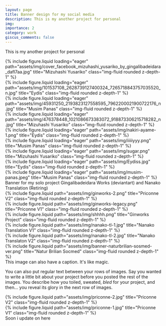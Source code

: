 ```yaml
---
layout: page
title: Banner design for my social media
description: This is my another project for personal
img:
importance: 2
category: work
giscus_comments: false
---
```


This is my another project for personal

<div class="row">
    <div class="col-sm mt-3 mt-md-0">
        {% include figure.liquid loading="eager" path="assets/img/cover_facebook_mizuhashi_yusariko_by_gingalibadeidara_dafl7aa.jpg" title="Mizuhashi Yusariko" class="img-fluid rounded z-depth-1" %}
    </div>
    <div class="col-sm mt-3 mt-md-0">
        {% include figure.liquid loading="eager" path="assets/img/101537108_2628739127400324_7265718843757035520_n.jpg" title="Eydis" class="img-fluid rounded z-depth-1" %}
    </div>
    <div class="col-sm mt-3 mt-md-0">
        {% include figure.liquid loading="eager" path="assets/img/45931250_2193823127558595_7962200021900722176_n.jpg" title="Musim Panas" class="img-fluid rounded z-depth-1" %}
    </div>
</div>
<div class="row">
    <div class="col-sm mt-3 mt-md-0">
        {% include figure.liquid loading="eager" path="assets/img/476378448_1021086673383072_918873306215718282_n.jpg" title="Mizuhashi Yusariko" class="img-fluid rounded z-depth-1" %}
    </div>
    <div class="col-sm mt-3 mt-md-0">
        {% include figure.liquid loading="eager" path="assets/img/nakiri-ayame-1.png" title="Eydis" class="img-fluid rounded z-depth-1" %}
    </div>
    <div class="col-sm mt-3 mt-md-0">
        {% include figure.liquid loading="eager" path="assets/img/iiiiiyyy.png" title="Musim Panas" class="img-fluid rounded z-depth-1" %}
    </div>
</div>
<div class="row">
    <div class="col-sm mt-3 mt-md-0">
        {% include figure.liquid loading="eager" path="assets/img/sugar.png" title="Mizuhashi Yusariko" class="img-fluid rounded z-depth-1" %}
    </div>
    <div class="col-sm mt-3 mt-md-0">
        {% include figure.liquid loading="eager" path="assets/img/Eydiss.jpg" title="Eydis" class="img-fluid rounded z-depth-1" %}
    </div>
    <div class="col-sm mt-3 mt-md-0">
        {% include figure.liquid loading="eager" path="assets/img/musim-panas.jpeg" title="Musim Panas" class="img-fluid rounded z-depth-1" %}
    </div>
</div>
<div class="caption">
    Banner for my solo project Gingalibadeidara Works (deviantart) and Nanako Translation (Retiring)
</div>
<div class="row justify-content-sm-center">
    <div class="col-sm-8 mt-3 mt-md-0">
        {% include figure.liquid path="assets/img/ginworks-2.png" title="Priconne V2" class="img-fluid rounded z-depth-1" %}
    </div>
    <div class="col-sm-4 mt-3 mt-md-0">
        {% include figure.liquid path="assets/img/ginworks-legacy.png" title="Priconne V1" class="img-fluid rounded z-depth-1" %}
    </div>
    <div class="col-sm-4 mt-3 mt-md-0">
        {% include figure.liquid path="assets/img/shhhh.png" title="Ginworks Project" class="img-fluid rounded z-depth-1" %}
    </div>
</div>
<div class="row justify-content-sm-center">
    <div class="col-sm-8 mt-3 mt-md-0">
        {% include figure.liquid path="assets/img/nanako-tl-1.jpg" title="Nanako Translation V1" class="img-fluid rounded z-depth-1" %}
    </div>
    <div class="col-sm-4 mt-3 mt-md-0">
        {% include figure.liquid path="assets/img/nanako-tl-2.jpg" title="Nanako Translaton V2" class="img-fluid rounded z-depth-1" %}
    </div>
    <div class="col-sm-4 mt-3 mt-md-0">
        {% include figure.liquid path="assets/img/banner-naturbrilian-sosmed-ver.png" title="Natur Brilian Socmed" class="img-fluid rounded z-depth-1" %}
    </div>
</div>
    
</div>
<div class="caption">
    This image can also have a caption. It's like magic.
</div>

You can also put regular text between your rows of images.
Say you wanted to write a little bit about your project before you posted the rest of the images.
You describe how you toiled, sweated, _bled_ for your project, and then... you reveal its glory in the next row of images.

<div class="row justify-content-sm-center">
    <div class="col-sm-8 mt-3 mt-md-0">
        {% include figure.liquid path="assets/img/priconne-2.jpg" title="Priconne V2" class="img-fluid rounded z-depth-1" %}
    </div>
    <div class="col-sm-4 mt-3 mt-md-0">
        {% include figure.liquid path="assets/img/priconne-1.jpg" title="Priconne V1" class="img-fluid rounded z-depth-1" %}
    </div>
</div>
<div class="caption">
    Soon i update on here
</div>

